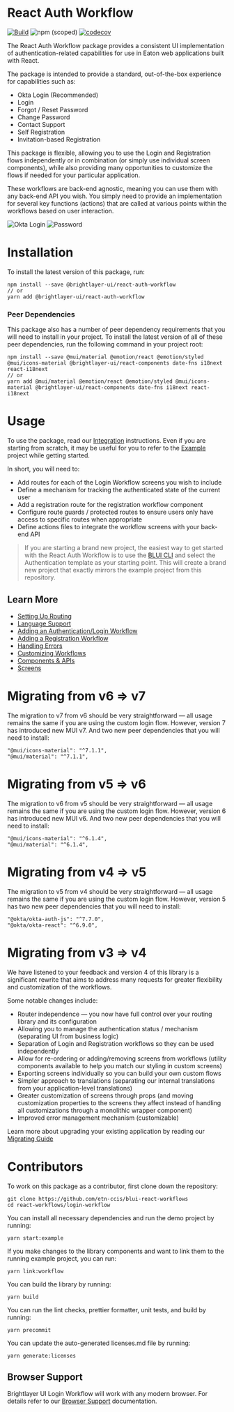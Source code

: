 # React Auth Workflow

[![Build](https://github.com/etn-ccis/blui-react-workflows/actions/workflows/blui-ci.yml/badge.svg?branch=master)](https://github.com/etn-ccis/blui-react-workflows/actions/workflows/blui-ci.yml) ![npm (scoped)](https://img.shields.io/npm/v/@brightlayer-ui/react-auth-workflow) [![codecov](https://codecov.io/gh/etn-ccis/blui-react-workflows/branch/master/graph/badge.svg?token=H18T75WBFS)](https://codecov.io/gh/etn-ccis/blui-react-workflows)

The React Auth Workflow package provides a consistent UI implementation of authentication-related capabilities for use in Eaton web applications built with React.

The package is intended to provide a standard, out-of-the-box experience for capabilities such as:

-   Okta Login (Recommended)
-   Login
-   Forgot / Reset Password
-   Change Password
-   Contact Support
-   Self Registration
-   Invitation-based Registration

This package is flexible, allowing you to use the Login and Registration flows independently or in combination (or simply use individual screen components), while also providing many opportunities to customize the flows if needed for your particular application.

These workflows are back-end agnostic, meaning you can use them with any back-end API you wish. You simply need to provide an implementation for several key functions (actions) that are called at various points within the workflows based on user interaction.

![Okta Login](https://raw.githubusercontent.com/etn-ccis/blui-react-workflows/master/login-workflow/media/okta-login.png)
![Password](https://raw.githubusercontent.com/etn-ccis/blui-react-workflows/master/login-workflow/media/password.png)

# Installation

To install the latest version of this package, run:

```shell
npm install --save @brightlayer-ui/react-auth-workflow
// or
yarn add @brightlayer-ui/react-auth-workflow
```

### Peer Dependencies

This package also has a number of peer dependency requirements that you will need to install in your project. To install the latest version of all of these peer dependencies, run the following command in your project root:

```
npm install --save @mui/material @emotion/react @emotion/styled @mui/icons-material @brightlayer-ui/react-components date-fns i18next react-i18next
// or
yarn add @mui/material @emotion/react @emotion/styled @mui/icons-material @brightlayer-ui/react-components date-fns i18next react-i18next
```

# Usage

To use the package, read our [Integration](https://github.com/etn-ccis/blui-react-workflows/tree/master/login-workflow/docs/integration.md) instructions. Even if you are starting from scratch, it may be useful for you to refer to the [Example](https://github.com/etn-ccis/blui-react-workflows/tree/master/login-workflow/example) project while getting started.

In short, you will need to:

-   Add routes for each of the Login Workflow screens you wish to include
-   Define a mechanism for tracking the authenticated state of the current user
-   Add a registration route for the registration workflow component
-   Configure route guards / protected routes to ensure users only have access to specific routes when appropriate
-   Define actions files to integrate the workflow screens with your back-end API

> If you are starting a brand new project, the easiest way to get started with the React Auth Workflow is to use the [BLUI CLI](https://www.npmjs.com/package/@brightlayer-ui/cli) and select the Authentication template as your starting point. This will create a brand new project that exactly mirrors the example project from this repository.

## Learn More

-   [Setting Up Routing](https://github.com/etn-ccis/blui-react-workflows/tree/master/login-workflow/docs/routing.md)
-   [Language Support](https://github.com/etn-ccis/blui-react-workflows/tree/master/login-workflow/docs/language-support.md)
-   [Adding an Authentication/Login Workflow](https://github.com/etn-ccis/blui-react-workflows/tree/master/login-workflow/docs/authentication-workflow.md)
-   [Adding a Registration Workflow](https://github.com/etn-ccis/blui-react-workflows/tree/master/login-workflow/docs/registration-workflow.md)
-   [Handling Errors](https://github.com/etn-ccis/blui-react-workflows/tree/master/login-workflow/docs/error-management.md)
-   [Customizing Workflows](https://github.com/etn-ccis/blui-react-workflows/tree/master/login-workflow/docs/customization.md)
-   [Components & APIs](https://github.com/etn-ccis/blui-react-workflows/tree/master/login-workflow/docs/components/README.md)
-   [Screens](https://github.com/etn-ccis/blui-react-workflows/tree/master/login-workflow/docs/screens/README.md)

# Migrating from v6 => v7

The migration to v7 from v6 should be very straightforward — all usage remains the same if you are using the custom login flow. However, version 7 has introduced new MUI v7. And two new peer dependencies that you will need to install:

```
"@mui/icons-material": "^7.1.1",
"@mui/material": "^7.1.1",
```

# Migrating from v5 => v6

The migration to v6 from v5 should be very straightforward — all usage remains the same if you are using the custom login flow. However, version 6 has introduced new MUI v6. And two new peer dependencies that you will need to install:

```
"@mui/icons-material": "^6.1.4",
"@mui/material": "^6.1.4",
```

# Migrating from v4 => v5

The migration to v5 from v4 should be very straightforward — all usage remains the same if you are using the custom login flow. However, version 5 has two new peer dependencies that you will need to install:

```
"@okta/okta-auth-js": "^7.7.0",
"@okta/okta-react": "^6.9.0",
```

# Migrating from v3 => v4

We have listened to your feedback and version 4 of this library is a significant rewrite that aims to address many requests for greater flexibility and customization of the workflows.

Some notable changes include:

-   Router independence — you now have full control over your routing library and its configuration
-   Allowing you to manage the authentication status / mechanism (separating UI from business logic)
-   Separation of Login and Registration workflows so they can be used independently
-   Allow for re-ordering or adding/removing screens from workflows (utility components available to help you match our styling in custom screens)
-   Exporting screens individually so you can build your own custom flows
-   Simpler approach to translations (separating our internal translations from your application-level translations)
-   Greater customization of screens through props (and moving customization properties to the screens they affect instead of handling all customizations through a monolithic wrapper component)
-   Improved error management mechanism (customizable)

Learn more about upgrading your existing application by reading our [Migrating Guide](https://github.com/etn-ccis/blui-react-workflows/tree/master/login-workflow/docs/migration-guide-3-4.md)

# Contributors

To work on this package as a contributor, first clone down the repository:

```shell
git clone https://github.com/etn-ccis/blui-react-workflows
cd react-workflows/login-workflow
```

You can install all necessary dependencies and run the demo project by running:

```shell
yarn start:example
```

If you make changes to the library components and want to link them to the running example project, you can run:

```shell
yarn link:workflow
```

You can build the library by running:

```shell
yarn build
```

You can run the lint checks, prettier formatter, unit tests, and build by running:

```shell
yarn precommit
```

You can update the auto-generated licenses.md file by running:

```shell
yarn generate:licenses
```

## Browser Support

Brightlayer UI Login Workflow will work with any modern browser. For details refer to our [Browser Support](https://brightlayer-ui.github.io/development/frameworks-web/react#browser-support) documentation.
